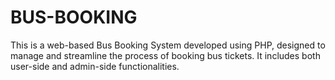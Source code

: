 # BUS-BOOKING

This is a web-based Bus Booking System developed using PHP, designed to manage and streamline the process of booking bus tickets. It includes both user-side and admin-side functionalities.
